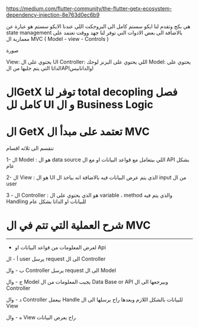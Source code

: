 
https://medium.com/flutter-community/the-flutter-getx-ecosystem-dependency-injection-8e763d0ec6b9

هي بكج وتقدم لنا ايكو سستم كامل الى البروجكت اللي عندنا
الايكو سستم هو عبارة عن state management بالاضافة الى بعض الادوات التي توفر لنا جهد ووقت
تعتمد على معمارية ال MVC ( Model - view - Controls )



صورة


View: يحتوي على ال UI
Controller: اللي يحتوي على البزنز لوجك
Model: يحتوي على الداتا التي يتم جلبها من الAPIاوالداتابيس






# الGetX توفر لنا total decopling فصل كامل لل UI و ال Business Logic 

# ال GetX تعتمد على مبدأ ال MVC
تنقسم الى ثلاثه اقسام

1- ال Model : هو ال data source اللي بيتعامل مع قواعد البيانات او مع ال API بشكل عام

2- ال View : هو ال UI الذي يتم عرض البيانات فيه بالاضافة انه بياخذ ال input من ال user

3 - ال Controller : هو الذي يحتوي على ال variable ، method والذي يتم فيه Handling للبيانات او الداتا بشكل عام 


# شرح العملية التي تتم في ال MVC 
------------------------------------------------------

+ لعرض المعلومات من قواعد البيانات او Api

أ - ال user يرسل request الى ال Controller

ب - وال Controller يرسل request الى ال Model

ج - وال Model يجيب المعلومات من ال Data Base or API وبيرجعها الى ال Controller

د - وال Controller بيعمل Handle للبيانات بالشكل اللازم وبعدها راح يرسلها الى ال View

ه - وال View راح يعرض البيانات

